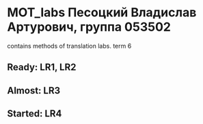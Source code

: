 # MOT_labs Песоцкий Владислав Артурович, группа 053502
contains methods of translation labs. term 6

##   Ready: LR1, LR2
##   Almost: LR3
##   Started: LR4

